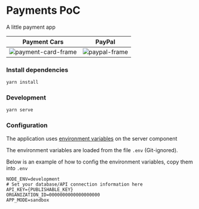 # Payments PoC
A little payment app

Payment Cars | PayPal
------------ | -------------
![payment-card-frame](https://user-images.githubusercontent.com/1580169/121419135-a3998c00-c939-11eb-80f1-b66191375b36.gif) | ![paypal-frame](https://user-images.githubusercontent.com/1580169/121419169-ad22f400-c939-11eb-9357-005129e292d4.gif)

### Install dependencies
```bash
yarn install
```

### Development
```bash
yarn serve
```

### Configuration
The application uses [environment variables](https://cli.vuejs.org/guide/mode-and-env.html#modes) on the server component

The environment variables are loaded from the file `.env` (Git-ignored).

Below is an example of how to config the environment variables, copy them into `.env`

```dotenv
NODE_ENV=development
# Set your database/API connection information here
API_KEY={PUBLISHABLE_KEY}
ORGANIZATION_ID=0000000000000000000
APP_MODE=sandbox
```

